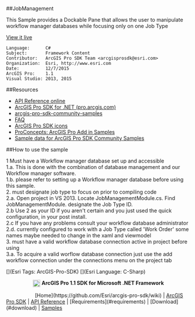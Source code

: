 ##JobManagement

<!-- TODO: Write a brief abstract explaining this sample -->
This Sample provides a Dockable Pane that allows the user to manipulate workflow manager databases while focusing only on one Job Type  
  


<a href="http://pro.arcgis.com/en/pro-app/sdk/" target="_blank">View it live</a>

<!-- TODO: Fill this section below with metadata about this sample-->
```
Language:      C#
Subject:       Framework Content
Contributor:   ArcGIS Pro SDK Team <arcgisprosdk@esri.com>
Organization:  Esri, http://www.esri.com
Date:          12/7/2015
ArcGIS Pro:    1.1
Visual Studio: 2013, 2015
```

##Resources

* [API Reference online](http://pro.arcgis.com/en/pro-app/sdk/api-reference)
* <a href="http://pro.arcgis.com/en/pro-app/sdk/" target="_blank">ArcGIS Pro SDK for .NET (pro.arcgis.com)</a>
* [arcgis-pro-sdk-community-samples](http://github.com/Esri/arcgis-pro-sdk-community-samples)
* [FAQ](http://github.com/Esri/arcgis-pro-sdk/wiki/FAQ)
* [ArcGIS Pro SDK icons](https://github.com/Esri/arcgis-pro-sdk/releases/tag/1.1.0.3308)
* [ProConcepts: ArcGIS Pro Add in Samples](https://github.com/Esri/arcgis-pro-sdk-community-samples/wiki/ProConcepts-ArcGIS-Pro-Add-in-Samples)
* [Sample data for ArcGIS Pro SDK Community Samples](https://github.com/Esri/arcgis-pro-sdk-community-samples/releases)

##How to use the sample
<!-- TODO: Explain how this sample can be used. To use images in this section, create the image file in your sample project's screenshots folder. Use relative url to link to this image using this syntax: ![My sample Image](FacePage/SampleImage.png) -->
      
1  Must have a Workflow manager database set up and accessible  
1.a. This is done with the combination of database management and our Workflow manager software.  
1.b. please refer to setting up a Workflow manager database before using this sample.  
2. must designate job type to focus on prior to compiling code  
2.a. Open project in VS 2013. Locate JobManagementModule.cs. Find JobManagementModule. designate the Job Type ID.  
2.b  Use 2 as your ID if you aren't certain and you just used the quick configuration, in your post install.  
2.c  If you have any problems consult your workflow database administrator  
2.d. currently configured to work with a Job Type called 'Work Order' some names maybe needed to change in the xaml and viewmodel  
3. must have a valid workflow database connection active in project before using  
3.a. To acquire a valid worflow database connection just use the add workflow connection under the connections menu on the project tab   
  


[](Esri Tags: ArcGIS-Pro-SDK)
[](Esri Language: C-Sharp)​


<p align = center><img src="http://esri.github.io/arcgis-pro-sdk/images/ArcGISPro.png"  alt="pre-req" align = "top" height = "20" width = "20" >
<b> ArcGIS Pro 1.1 SDK for Microsoft .NET Framework</b>
</p>
&nbsp;&nbsp;&nbsp;&nbsp;&nbsp;&nbsp;&nbsp;&nbsp;&nbsp;&nbsp;&nbsp;&nbsp;&nbsp;&nbsp;&nbsp;&nbsp;&nbsp;&nbsp;&nbsp;&nbsp;[Home](https://github.com/Esri/arcgis-pro-sdk/wiki) | <a href="http://pro.arcgis.com/en/pro-app/sdk" target="_blank">ArcGIS Pro SDK</a> | <a href="http://pro.arcgis.com/en/pro-app/sdk/api-reference" target="_blank">API Reference</a> | [Requirements](#requirements) | [Download](#download) |  <a href="http://github.com/esri/arcgis-pro-sdk-community-samples" target="_blank">Samples</a>
